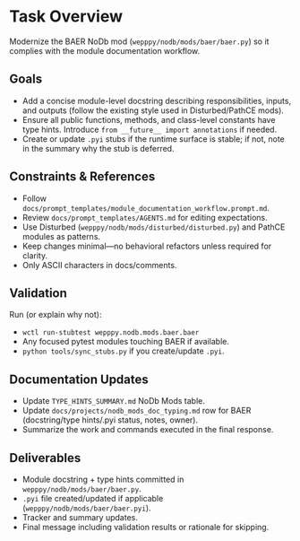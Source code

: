 # Task Overview
Modernize the BAER NoDb mod (`wepppy/nodb/mods/baer/baer.py`) so it complies with the module documentation workflow.

## Goals
- Add a concise module-level docstring describing responsibilities, inputs, and outputs (follow the existing style used in Disturbed/PathCE mods).
- Ensure all public functions, methods, and class-level constants have type hints. Introduce `from __future__ import annotations` if needed.
- Create or update `.pyi` stubs if the runtime surface is stable; if not, note in the summary why the stub is deferred.

## Constraints & References
- Follow `docs/prompt_templates/module_documentation_workflow.prompt.md`.
- Review `docs/prompt_templates/AGENTS.md` for editing expectations.
- Use Disturbed (`wepppy/nodb/mods/disturbed/disturbed.py`) and PathCE modules as patterns.
- Keep changes minimal—no behavioral refactors unless required for clarity.
- Only ASCII characters in docs/comments.

## Validation
Run (or explain why not):
- `wctl run-stubtest wepppy.nodb.mods.baer.baer`
- Any focused pytest modules touching BAER if available.
- `python tools/sync_stubs.py` if you create/update `.pyi`.

## Documentation Updates
- Update `TYPE_HINTS_SUMMARY.md` NoDb Mods table.
- Update `docs/projects/nodb_mods_doc_typing.md` row for BAER (docstring/type hints/.pyi status, notes, owner).
- Summarize the work and commands executed in the final response.

## Deliverables
- Module docstring + type hints committed in `wepppy/nodb/mods/baer/baer.py`.
- `.pyi` file created/updated if applicable (`wepppy/nodb/mods/baer/baer.pyi`).
- Tracker and summary updates.
- Final message including validation results or rationale for skipping.

